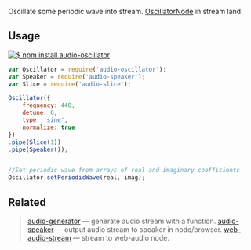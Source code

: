 Oscillate some periodic wave into stream. [OscillatorNode](http://webaudio.github.io/web-audio-api/#the-oscillatornode-interface) in stream land.

## Usage

[![$ npm install audio-oscillator](http://nodei.co/npm/audio-oscillator.png?mini=true)](http://npmjs.org/package/audio-oscillator)

```js
var Oscillator = require('audio-oscillator');
var Speaker = require('audio-speaker');
var Slice = require('audio-slice');

Oscillator({
	frequency: 440,
	detune: 0,
	type: 'sine',
	normalize: true
})
.pipe(Slice(1))
.pipe(Speaker());


//Set periodic wave from arrays of real and imaginary coefficients
Oscillator.setPeriodicWave(real, imag);
```

## Related

> [audio-generator](https://github.com/audio-lab/audio-generator) — generate audio stream with a function.
> [audio-speaker](https://github.com/audio-lab/audio-speaker) — output audio stream to speaker in node/browser.
> [web-audio-stream](https://github.com/audio-lab/web-audio-stream) — stream to web-audio node.
